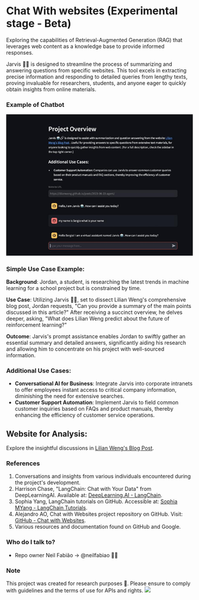 # Chat With websites (Experimental stage - Beta)

Exploring the capabilities of Retrieval-Augmented Generation (RAG) that leverages web content as a knowledge base to provide informed responses. 

Jarvis 🤖🔗 is designed to streamline the process of summarizing and answering questions from specific websites. This tool excels in extracting precise information and responding to detailed queries from lengthy texts, proving invaluable for researchers, students, and anyone eager to quickly obtain insights from online materials.

<!---
Access the website using the link: [Chat with Web Portfolio](https://chatwithweb-portfolio.streamlit.app)
-->

### Example of Chatbot ###

![alt-text-1](img.jpeg)

### Simple Use Case Example:
**Background**: Jordan, a student, is researching the latest trends in machine learning for a school project but is constrained by time.

**Use Case**: Utilizing Jarvis 🤖🔗, set to dissect Lilian Weng's comprehensive blog post, Jordan requests, "Can you provide a summary of the main points discussed in this article?" After receiving a succinct overview, he delves deeper, asking, "What does Lilian Weng predict about the future of reinforcement learning?"

**Outcome**: Jarvis's prompt assistance enables Jordan to swiftly gather an essential summary and detailed answers, significantly aiding his research and allowing him to concentrate on his project with well-sourced information.

### Additional Use Cases:
- **Conversational AI for Business**: Integrate Jarvis into corporate intranets to offer employees instant access to critical company information, diminishing the need for extensive searches.
- **Customer Support Automation**: Implement Jarvis to field common customer inquiries based on FAQs and product manuals, thereby enhancing the efficiency of customer service operations.

## Website for Analysis:
Explore the insightful discussions in [Lilian Weng's Blog Post](https://lilianweng.github.io/posts/2023-06-23-agent/).


### References ###

1. Conversations and insights from various individuals encountered during the project's development.
2. Harrison Chase, "LangChain: Chat with Your Data" from DeepLearningAI. Available at: [DeepLearning.AI - LangChain](https://www.deeplearning.ai/short-courses/langchain-chat-with-your-data/).
3. Sophia Yang, LangChain tutorials on GitHub. Accessible at: [Sophia MYang - LangChain Tutorials](https://github.com/sophiamyang/tutorials-LangChain).
4. Alejandro AO, Chat with Websites project repository on GitHub. Visit: [GitHub - Chat with Websites](https://github.com/alejandro-ao/chat-with-websites/tree/master).
5. Various resources and documentation found on GitHub and Google.

### Who do I talk to? ###

* Repo owner Neil Fabião -> @neilfabiao ✌🏾

### Note ###
This project was created for research purposes 🥲. Please ensure to comply with guidelines and the terms of use for APIs and rights.
![](https://komarev.com/ghpvc/?username=neilyJarvis260&color=blue)

   




